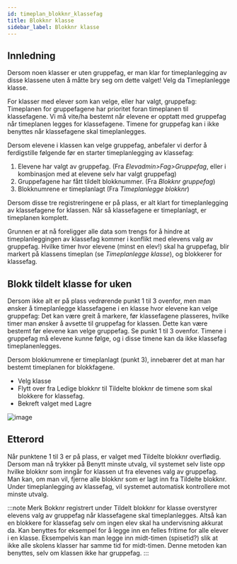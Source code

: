 ```yaml
---
id: timeplan_blokknr_klassefag
title: Blokknr klasse
sidebar_label: Blokknr klasse
---
```


## Innledning
Dersom noen klasser er uten gruppefag, er man klar for timeplanlegging av disse klassene uten å måtte bry seg om dette valget! Velg da Timeplanlegge klasse.

For klasser med elever som kan velge, eller har valgt, gruppefag:
Timeplanen for gruppefagene har prioritet foran timeplanen til klassefagene. Vi må vite/ha bestemt når elevene er opptatt med gruppefag når timeplanen legges for klassefagene. Timene for gruppefag kan i ikke benyttes når klassefagene skal timeplanlegges.

Dersom elevene i klassen kan velge gruppefag, anbefaler vi derfor å ferdigstille følgende før en starter timeplanlegging av klassefag:

1. Elevene har valgt av gruppefag. (Fra _Elevadmin>Fag>Gruppefag_, eller i kombinasjon med at elevene selv har valgt gruppefag)
2. Gruppefagene har fått tildelt blokknummer. (Fra _Blokknr gruppefag_)
3. Blokknumrene er timeplanlagt (Fra _Timeplanlegge blokknr_)

Dersom disse tre registreringene er på plass, er alt klart for timeplanlegging av klassefagene for klassen. Når så klassefagene er timeplanlagt, er timeplanen komplett.

Grunnen er at nå foreligger alle data som trengs for å hindre at timeplanleggingen av klassefag kommer i konflikt med elevens valg av gruppefag. Hvilke timer hvor elevene (minst en elev!) skal ha gruppefag, blir markert på klassens timeplan (se _Timeplanlegge klasse_), og blokkerer for klassefag.

## Blokk tildelt klasse for uken
Dersom ikke alt er på plass vedrørende punkt 1 til 3 ovenfor, men man ønsker å timeplanlegge klassefagene i en klasse hvor elevene kan velge gruppefag:
Det kan være greit å markere, før klassefagene plasseres, hvilke timer man ønsker å avsette til gruppefag for klassen. Dette kan være bestemt før elevene kan velge gruppefag. Se punkt 1 til 3 ovenfor. Timene i gruppefag må elevene kunne følge, og i disse timene kan da ikke klassefag timeplanenlegges.

Dersom blokknumrene er timeplanlagt (punkt 3), innebærer det at man har bestemt timeplanen for blokkfagene.
- Velg klasse
- Flytt over fra Ledige blokknr til Tildelte blokknr de timene som skal blokkere for klassefag.
- Bekreft valget med Lagre 

![image](https://user-images.githubusercontent.com/80097133/119110333-51dca080-ba22-11eb-8894-2298090e2502.png)

## Etterord
Når punktene 1 til 3 er på plass, er valget med Tildelte blokknr overflødig. Dersom man nå trykker på Benytt minste utvalg, vil systemet selv liste opp hvilke blokknr som inngår for klassen ut fra elevenes valg av gruppefag. Man kan, om man vil, fjerne alle blokknr som er lagt inn fra Tildelte blokknr. Under timeplanlegging av klassefag, vil systemet automatisk kontrollere mot minste utvalg.

:::note Merk
Bokknr registrert under Tildelt blokknr for klasse overstyrer elevens valg av gruppefag når klassefagene skal timeplanlegges. Altså kan en blokkere for klassefag selv om ingen elev skal ha undervisning akkurat da. Kan benyttes for eksempel for å legge inn en felles fritime for alle elever i en klasse. Eksempelvis kan man legge inn midt-timen (spisetid?) slik at ikke alle skolens klasser har samme tid for midt-timen. Denne metoden kan benyttes, selv om klassen ikke har gruppefag.
:::
